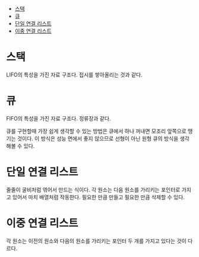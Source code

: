 - [스택](#스택)
- [큐](#큐)
- [단일 연결 리스트](#단일-연결-리스트)
- [이중 연결 리스트](#이중-연결-리스트)

# 스택
LIFO의 특성을 가진 자료 구조다. 접시를 쌓아올리는 것과 같다.

# 큐
FIFO의 특성을 가진 자료 구조다. 정류장과 같다.

큐를 구현할때 가장 쉽게 생각할 수 있는 방법은 큐에서 하나 꺼내면 모조리 앞쪽으로 땡기는 것이다. 이 방식은 성능 면에서 좋지 않으므로 선형이 아닌 원형 큐의 방식을 생각해볼 수 있다.

# 단일 연결 리스트
줄줄이 굴비처럼 엮어서 만드는 식이다. 각 원소는 다음 원소를 가리키는 포인터로 가지고 있어서 마치 배열처럼 작동한다. 필요한 만큼 만들고 필요한 만큼 삭제할 수 있다.

# 이중 연결 리스트
각 원소는 이전의 원소와 다음의 원소를 가리키는 포인터 두 개를 가지고 있다는 것이 다르다.